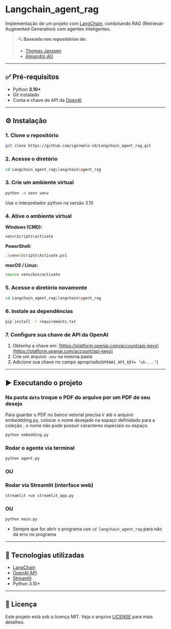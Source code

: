 # Langchain_agent_rag

Implementação de um projeto com [LangChain](https://www.langchain.com/), combinando RAG (Retrieval-Augmented Generation) com agentes inteligentes.

> 🔍 **Baseado nos repositórios de:**
>
> * [Thomas Janssen](https://github.com/ThomasJanssen-tech/Retrieval-Augmented-Generation/tree/main)
> * [Alejandro AO](https://github.com/alejandro-ao/ask-multiple-pdfs)


---

## ✅ Pré-requisitos

* Python **3.10+**
* Git instalado
* Conta e chave de API da [OpenAI](https://platform.openai.com/account/api-keys)

---

## ⚙️ Instalação

### 1. Clone o repositório

```bash
git clone https://github.com/igormelo-sd/Langchain_agent_rag.git
```

### 2. Acesse o diretório

```bash
cd Langchain_agent_rag\langchain\agent_rag
```

### 3. Crie um ambiente virtual

```bash
python -m venv venv
```
Use o interpretador python na versão 3.10 

### 4. Ative o ambiente virtual


**Windows (CMD):**

```bash
venv\Scripts\activate
```

**PowerShell:**

```bash
.\venv\Scripts\Activate.ps1
```

**macOS / Linux:**

```bash
source venv/bin/activate
```
### 5. Acesse o diretório novamente

```bash
cd Langchain_agent_rag\langchain\agent_rag
```

### 6. Instale as dependências

```bash
pip install -r requirements.txt
```

### 7. Configure sua chave de API da OpenAI

1. Obtenha a chave em: [https://platform.openai.com/account/api-keys](https://platform.openai.com/account/api-keys)
2. Crie um arquivo `.env` na mesma pasta 
3. Adicione sua chave no campo apropriado(`OPENAI_API_KEY= "sk-..."`)

---

## ▶️ Executando o projeto

### Na pasta `data` troque o PDF do arquivo por um PDF de seu desejo

Para guardar o PDF no banco vetorial precisa ir até o arquivo embeddding.py, colocar o nome desejado na espaço definidado para a coleção , o nome não pode possuir caracteres especiais ou espaço.
```bash
python embedding.py
```

### Rodar o agente via terminal

```bash
python agent.py
```

###  OU

### Rodar via Streamlit (interface web)

```bash
streamlit run streamlit_app.py
```
###  OU

```bash
python main.py
```

* Sempre que for abrir o programa use `cd langchain_agent_rag` para não dá erro no programa

---

## 🧠 Tecnologias utilizadas

* [LangChain](https://www.langchain.com/)
* [OpenAI API](https://platform.openai.com/)
* [Streamlit](https://streamlit.io/)
* Python 3.10+

---

## 📄 Licença

Este projeto está sob a licença MIT. Veja o arquivo [LICENSE](./LICENSE) para mais detalhes.
